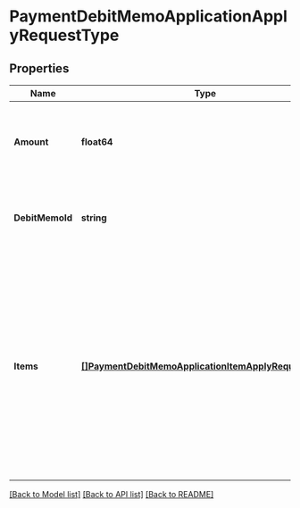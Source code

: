 # PaymentDebitMemoApplicationApplyRequestType

## Properties
Name | Type | Description | Notes
------------ | ------------- | ------------- | -------------
**Amount** | **float64** | The amount that is applied from the payment to the debit memo.  | [default to null]
**DebitMemoId** | **string** | The unique ID of the debit memo that the payment is applied to.  | [optional] [default to null]
**Items** | [**[]PaymentDebitMemoApplicationItemApplyRequestType**](PaymentDebitMemoApplicationItemApplyRequestType.md) | Container for debit memo items.  **Note:** The Invoice Item Settlement feature is in **Limited Availability**. If you wish to have access to the feature, submit a request at [Zuora Global Support](http://support.zuora.com/).  | [optional] [default to null]

[[Back to Model list]](../README.md#documentation-for-models) [[Back to API list]](../README.md#documentation-for-api-endpoints) [[Back to README]](../README.md)


